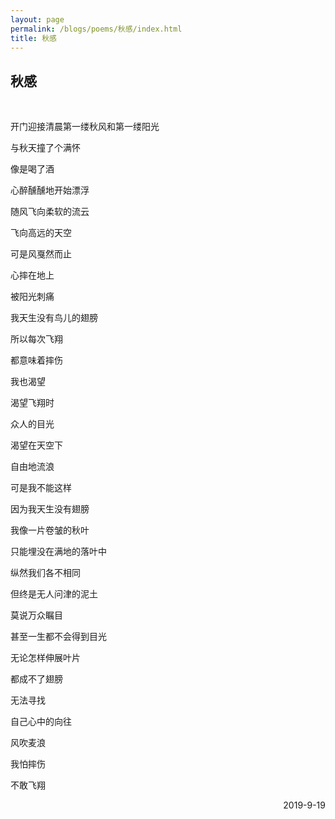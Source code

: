 ```yaml
---
layout: page
permalink: /blogs/poems/秋感/index.html
title: 秋感
---
```


## 秋感
<br>

开门迎接清晨第一缕秋风和第一缕阳光

与秋天撞了个满怀

像是喝了酒

心醉醺醺地开始漂浮

随风飞向柔软的流云

飞向高远的天空

可是风戛然而止

心摔在地上

被阳光刺痛

我天生没有鸟儿的翅膀

所以每次飞翔

都意味着摔伤

我也渴望

渴望飞翔时

众人的目光

渴望在天空下

自由地流浪

可是我不能这样

因为我天生没有翅膀

我像一片卷皱的秋叶

只能埋没在满地的落叶中

纵然我们各不相同

但终是无人问津的泥土

莫说万众瞩目

甚至一生都不会得到目光

无论怎样伸展叶片

都成不了翅膀

无法寻找

自己心中的向往

风吹麦浪

我怕摔伤

不敢飞翔

<p align="right">2019-9-19</p>
